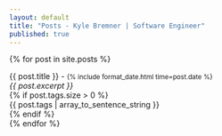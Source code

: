 ```yaml
---
layout: default
title: "Posts - Kyle Bremner | Software Engineer"
published: true
---
```


{% for post in site.posts %}
<div class="panel panel-primary">
<div class="panel-heading post-title"><a href="{{ post.url }}" style="text-decoration:none;">{{ post.title }}</a> - <small>{% include format_date.html time=post.date %}</small></div>
<div class="panel-body"><em>{{ post.excerpt }}</em></div>
{% if post.tags.size > 0 %}
<div class="panel-footer">{{ post.tags | array_to_sentence_string }}</div>
{% endif %}
</div>
{% endfor %}
